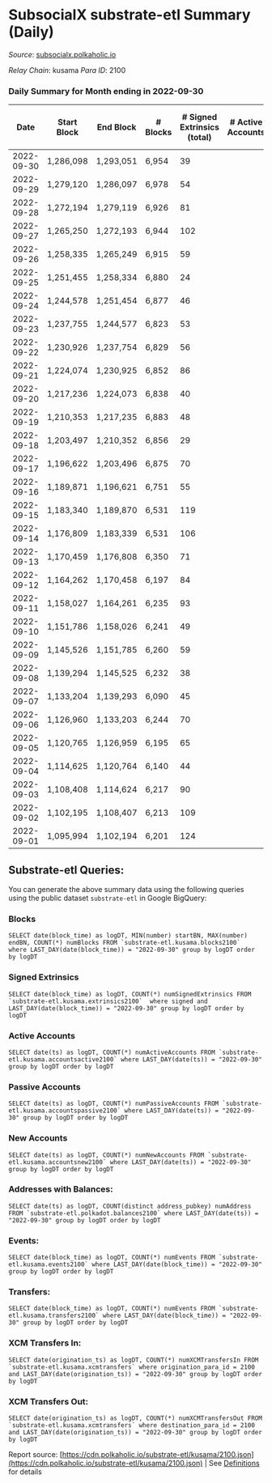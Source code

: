 # SubsocialX substrate-etl Summary (Daily)

_Source_: [subsocialx.polkaholic.io](https://subsocialx.polkaholic.io)

*Relay Chain*: kusama
*Para ID*: 2100



### Daily Summary for Month ending in 2022-09-30


| Date | Start Block | End Block | # Blocks | # Signed Extrinsics (total) | # Active Accounts | # Passive | # New | # Addresses with Balances | # Events | # Transfers | # XCM Transfers In | # XCM Transfers Out | Issues | 
| ---- | ----------- | --------- | -------- | --------------------------- | ----------------- | --------- | ----- | ------------------------- | -------- | ----------- | ------------------ | ------------------- | ------ |
| 2022-09-30 | 1,286,098 | 1,293,051 | 6,954 | 39 |  |  |  | 33,870 | 14,010 |   |   |   |  |
| 2022-09-29 | 1,279,120 | 1,286,097 | 6,978 | 54 |  |  |  |  | 14,086 |   |   |   |  |
| 2022-09-28 | 1,272,194 | 1,279,119 | 6,926 | 81 |  |  |  |  | 14,031 |   |   |   |  |
| 2022-09-27 | 1,265,250 | 1,272,193 | 6,944 | 102 |  |  |  |  | 14,129 |   |   |   |  |
| 2022-09-26 | 1,258,335 | 1,265,249 | 6,915 | 59 |  |  |  |  | 13,969 | 1  |   |   |  |
| 2022-09-25 | 1,251,455 | 1,258,334 | 6,880 | 24 |  |  |  |  | 13,827 |   |   |   |  |
| 2022-09-24 | 1,244,578 | 1,251,454 | 6,877 | 46 |  |  |  |  | 13,880 |   |   |   |  |
| 2022-09-23 | 1,237,755 | 1,244,577 | 6,823 | 53 |  |  |  |  | 13,778 |   |   |   |  |
| 2022-09-22 | 1,230,926 | 1,237,754 | 6,829 | 56 |  |  |  |  | 13,793 |   |   |   |  |
| 2022-09-21 | 1,224,074 | 1,230,925 | 6,852 | 86 |  |  |  |  | 13,948 |   |   |   |  |
| 2022-09-20 | 1,217,236 | 1,224,073 | 6,838 | 40 |  |  |  |  | 13,788 |   |   |   |  |
| 2022-09-19 | 1,210,353 | 1,217,235 | 6,883 | 48 |  |  |  |  | 13,892 |   |   |   |  |
| 2022-09-18 | 1,203,497 | 1,210,352 | 6,856 | 29 |  |  |  |  | 13,789 |   |   |   |  |
| 2022-09-17 | 1,196,622 | 1,203,496 | 6,875 | 70 |  |  |  |  | 13,933 |   |   |   |  |
| 2022-09-16 | 1,189,871 | 1,196,621 | 6,751 | 55 |  |  |  |  | 13,639 |   |   |   |  |
| 2022-09-15 | 1,183,340 | 1,189,870 | 6,531 | 119 |  |  |  |  | 13,355 |   |   |   |  |
| 2022-09-14 | 1,176,809 | 1,183,339 | 6,531 | 106 |  |  |  |  | 13,329 |   |   |   |  |
| 2022-09-13 | 1,170,459 | 1,176,808 | 6,350 | 71 |  |  |  |  | 12,860 |   |   |   |  |
| 2022-09-12 | 1,164,262 | 1,170,458 | 6,197 | 84 |  |  |  |  | 12,576 |   |   |   |  |
| 2022-09-11 | 1,158,027 | 1,164,261 | 6,235 | 93 |  |  |  |  | 12,698 |   |   |   |  |
| 2022-09-10 | 1,151,786 | 1,158,026 | 6,241 | 49 |  |  |  |  | 12,614 |   |   |   |  |
| 2022-09-09 | 1,145,526 | 1,151,785 | 6,260 | 59 |  |  |  |  | 12,682 |   |   |   |  |
| 2022-09-08 | 1,139,294 | 1,145,525 | 6,232 | 38 |  |  |  |  | 12,574 |   |   |   |  |
| 2022-09-07 | 1,133,204 | 1,139,293 | 6,090 | 45 |  |  |  |  | 12,301 |   |   |   |  |
| 2022-09-06 | 1,126,960 | 1,133,203 | 6,244 | 70 |  |  |  |  | 12,671 |   |   |   |  |
| 2022-09-05 | 1,120,765 | 1,126,959 | 6,195 | 65 |  |  |  |  | 12,568 |   |   |   |  |
| 2022-09-04 | 1,114,625 | 1,120,764 | 6,140 | 44 |  |  |  |  | 12,395 |   |   |   |  |
| 2022-09-03 | 1,108,408 | 1,114,624 | 6,217 | 90 |  |  |  |  | 12,669 |   |   |   |  |
| 2022-09-02 | 1,102,195 | 1,108,407 | 6,213 | 109 |  |  |  |  | 12,722 | 1  |   |   |  |
| 2022-09-01 | 1,095,994 | 1,102,194 | 6,201 | 124 |  |  |  |  | 12,758 | 1  |   |   |  |

## Substrate-etl Queries:
You can generate the above summary data using the following queries using the public dataset `substrate-etl` in Google BigQuery:


### Blocks
```
SELECT date(block_time) as logDT, MIN(number) startBN, MAX(number) endBN, COUNT(*) numBlocks FROM `substrate-etl.kusama.blocks2100`  where LAST_DAY(date(block_time)) = "2022-09-30" group by logDT order by logDT
```


### Signed Extrinsics
```
SELECT date(block_time) as logDT, COUNT(*) numSignedExtrinsics FROM `substrate-etl.kusama.extrinsics2100`  where signed and LAST_DAY(date(block_time)) = "2022-09-30" group by logDT order by logDT
```


### Active Accounts
```
SELECT date(ts) as logDT, COUNT(*) numActiveAccounts FROM `substrate-etl.kusama.accountsactive2100` where LAST_DAY(date(ts)) = "2022-09-30" group by logDT order by logDT
```


### Passive Accounts
```
SELECT date(ts) as logDT, COUNT(*) numPassiveAccounts FROM `substrate-etl.kusama.accountspassive2100` where LAST_DAY(date(ts)) = "2022-09-30" group by logDT order by logDT
```


### New Accounts
```
SELECT date(ts) as logDT, COUNT(*) numNewAccounts FROM `substrate-etl.kusama.accountsnew2100` where LAST_DAY(date(ts)) = "2022-09-30" group by logDT order by logDT
```


### Addresses with Balances:
```
SELECT date(ts) as logDT, COUNT(distinct address_pubkey) numAddress FROM `substrate-etl.polkadot.balances2100` where LAST_DAY(date(ts)) = "2022-09-30" group by logDT order by logDT
```


### Events:
```
SELECT date(block_time) as logDT, COUNT(*) numEvents FROM `substrate-etl.kusama.events2100` where LAST_DAY(date(block_time)) = "2022-09-30" group by logDT order by logDT
```


### Transfers:
```
SELECT date(block_time) as logDT, COUNT(*) numEvents FROM `substrate-etl.kusama.transfers2100` where LAST_DAY(date(block_time)) = "2022-09-30" group by logDT order by logDT
```


### XCM Transfers In:
```
SELECT date(origination_ts) as logDT, COUNT(*) numXCMTransfersIn FROM `substrate-etl.kusama.xcmtransfers` where origination_para_id = 2100 and LAST_DAY(date(origination_ts)) = "2022-09-30" group by logDT order by logDT
```


### XCM Transfers Out:
```
SELECT date(origination_ts) as logDT, COUNT(*) numXCMTransfersOut FROM `substrate-etl.kusama.xcmtransfers` where destination_para_id = 2100 and LAST_DAY(date(origination_ts)) = "2022-09-30" group by logDT order by logDT
```



Report source: [https://cdn.polkaholic.io/substrate-etl/kusama/2100.json](https://cdn.polkaholic.io/substrate-etl/kusama/2100.json) | See [Definitions](/DEFINITIONS.md) for details

